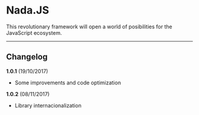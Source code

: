 Nada.JS
===============

This revolutionary framework will open a world of posibilities for the JavaScript ecosystem.

---------------
## Changelog ##
**1.0.1** (19/10/2017)

 - Some improvements and code optimization
 
**1.0.2** (08/11/2017)

 - Library internacionalization